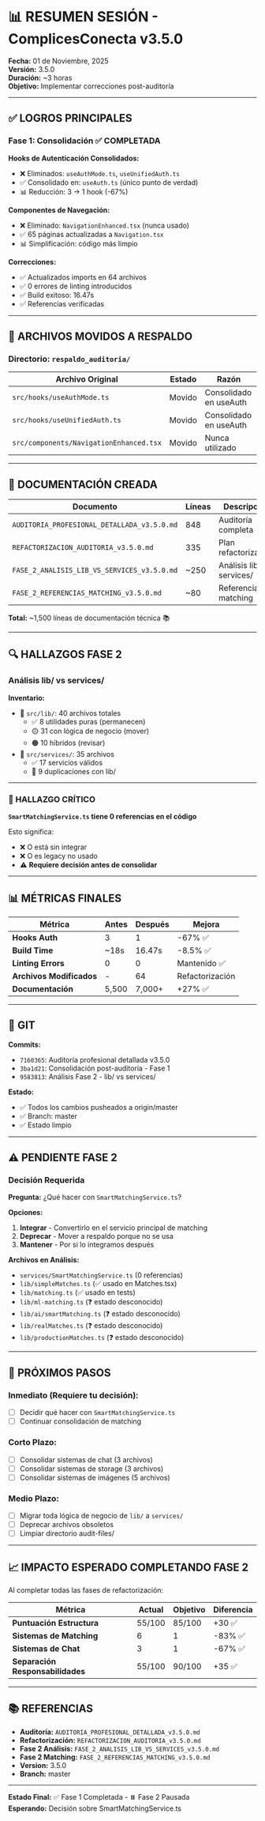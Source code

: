 # 📊 RESUMEN SESIÓN - ComplicesConecta v3.5.0

**Fecha:** 01 de Noviembre, 2025  
**Versión:** 3.5.0  
**Duración:** ~3 horas  
**Objetivo:** Implementar correcciones post-auditoría

---

## ✅ LOGROS PRINCIPALES

### Fase 1: Consolidación ✅ COMPLETADA

**Hooks de Autenticación Consolidados:**
- ❌ Eliminados: `useAuthMode.ts`, `useUnifiedAuth.ts`
- ✅ Consolidado en: `useAuth.ts` (único punto de verdad)
- 📊 Reducción: 3 → 1 hook (-67%)

**Componentes de Navegación:**
- ❌ Eliminado: `NavigationEnhanced.tsx` (nunca usado)
- ✅ 65 páginas actualizadas a `Navigation.tsx`
- 📊 Simplificación: código más limpio

**Correcciones:**
- ✅ Actualizados imports en 64 archivos
- ✅ 0 errores de linting introducidos
- ✅ Build exitoso: 16.47s
- ✅ Referencias verificadas

---

## 📄 ARCHIVOS MOVIDOS A RESPALDO

### Directorio: `respaldo_auditoria/`

| Archivo Original | Estado | Razón |
|------------------|--------|-------|
| `src/hooks/useAuthMode.ts` | Movido | Consolidado en useAuth |
| `src/hooks/useUnifiedAuth.ts` | Movido | Consolidado en useAuth |
| `src/components/NavigationEnhanced.tsx` | Movido | Nunca utilizado |

---

## 📝 DOCUMENTACIÓN CREADA

| Documento | Líneas | Descripción |
|-----------|--------|-------------|
| `AUDITORIA_PROFESIONAL_DETALLADA_v3.5.0.md` | 848 | Auditoría completa |
| `REFACTORIZACION_AUDITORIA_v3.5.0.md` | 335 | Plan refactorización |
| `FASE_2_ANALISIS_LIB_VS_SERVICES_v3.5.0.md` | ~250 | Análisis lib/ vs services/ |
| `FASE_2_REFERENCIAS_MATCHING_v3.5.0.md` | ~80 | Referencias matching |

**Total:** ~1,500 líneas de documentación técnica 📚

---

## 🔍 HALLAZGOS FASE 2

### Análisis lib/ vs services/

**Inventario:**
- 📁 `src/lib/`: 40 archivos totales
  - ✅ 8 utilidades puras (permanecen)
  - 🟡 31 con lógica de negocio (mover)
  - 🟠 10 híbridos (revisar)
- 📁 `src/services/`: 35 archivos
  - ✅ 17 servicios válidos
  - 🔴 9 duplicaciones con lib/

---

### 🔴 HALLAZGO CRÍTICO

**`SmartMatchingService.ts` tiene 0 referencias en el código**

Esto significa:
- ❌ O está sin integrar
- ❌ O es legacy no usado
- ⚠️ **Requiere decisión antes de consolidar**

---

## 📊 MÉTRICAS FINALES

| Métrica | Antes | Después | Mejora |
|---------|-------|---------|--------|
| **Hooks Auth** | 3 | 1 | -67% ✅ |
| **Build Time** | ~18s | 16.47s | -8.5% ✅ |
| **Linting Errors** | 0 | 0 | Mantenido ✅ |
| **Archivos Modificados** | - | 64 | Refactorización |
| **Documentación** | 5,500 | 7,000+ | +27% ✅ |

---

## 🔗 GIT

**Commits:**
- `7160365`: Auditoría profesional detallada v3.5.0
- `3ba1d21`: Consolidación post-auditoría - Fase 1
- `9583813`: Análisis Fase 2 - lib/ vs services/

**Estado:**
- ✅ Todos los cambios pusheados a origin/master
- ✅ Branch: master
- ✅ Estado limpio

---

## ⚠️ PENDIENTE FASE 2

### Decisión Requerida

**Pregunta:** ¿Qué hacer con `SmartMatchingService.ts`?

**Opciones:**
1. **Integrar** - Convertirlo en el servicio principal de matching
2. **Deprecar** - Mover a respaldo porque no se usa
3. **Mantener** - Por si lo integramos después

**Archivos en Análisis:**
- `services/SmartMatchingService.ts` (0 referencias)
- `lib/simpleMatches.ts` (✅ usado en Matches.tsx)
- `lib/matching.ts` (✅ usado en tests)
- `lib/ml-matching.ts` (❓ estado desconocido)
- `lib/ai/smartMatching.ts` (❓ estado desconocido)
- `lib/realMatches.ts` (❓ estado desconocido)
- `lib/productionMatches.ts` (❓ estado desconocido)

---

## 🎯 PRÓXIMOS PASOS

### Inmediato (Requiere tu decisión):
- [ ] Decidir qué hacer con `SmartMatchingService.ts`
- [ ] Continuar consolidación de matching

### Corto Plazo:
- [ ] Consolidar sistemas de chat (3 archivos)
- [ ] Consolidar sistemas de storage (3 archivos)
- [ ] Consolidar sistemas de imágenes (5 archivos)

### Medio Plazo:
- [ ] Migrar toda lógica de negocio de `lib/` a `services/`
- [ ] Deprecar archivos obsoletos
- [ ] Limpiar directorio audit-files/

---

## 📈 IMPACTO ESPERADO COMPLETANDO FASE 2

Al completar todas las fases de refactorización:

| Métrica | Actual | Objetivo | Diferencia |
|---------|--------|----------|------------|
| **Puntuación Estructura** | 55/100 | 85/100 | +30 ✅ |
| **Sistemas de Matching** | 6 | 1 | -83% ✅ |
| **Sistemas de Chat** | 3 | 1 | -67% ✅ |
| **Separación Responsabilidades** | 55/100 | 90/100 | +35 ✅ |

---

## 📚 REFERENCIAS

- **Auditoría:** `AUDITORIA_PROFESIONAL_DETALLADA_v3.5.0.md`
- **Refactorización:** `REFACTORIZACION_AUDITORIA_v3.5.0.md`
- **Fase 2 Análisis:** `FASE_2_ANALISIS_LIB_VS_SERVICES_v3.5.0.md`
- **Fase 2 Matching:** `FASE_2_REFERENCIAS_MATCHING_v3.5.0.md`
- **Version:** 3.5.0
- **Branch:** master

---

**Estado Final:** ✅ Fase 1 Completada - ⏸️ Fase 2 Pausada  
**Esperando:** Decisión sobre SmartMatchingService.ts

